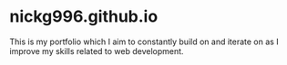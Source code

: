 # nickg996.github.io
This is my portfolio which I aim to constantly build on and iterate on as I improve my skills related to web development. 
